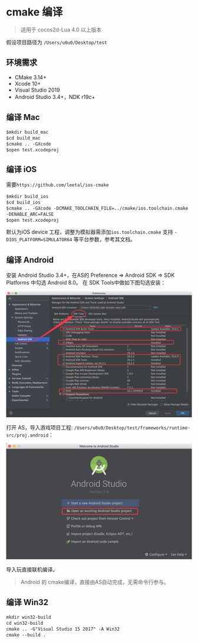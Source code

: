 # cmake 编译

> 适用于 cocos2d-Lua 4.0 以上版本

假设项目路径为 `/Users/u0u0/Desktop/test`

## 环境需求

* CMake 3.14+
* Xcode 10+
* Visual Studio 2019
* Android Studio 3.4+，NDK r19c+

## 编译 Mac

```
$mkdir build_mac
$cd build_mac
$cmake .. -GXcode
$open test.xcodeproj
```

## 编译 iOS

需要`https://github.com/leetal/ios-cmake`

```
$mkdir build_ios
$cd build_ios
$cmake .. -GXcode -DCMAKE_TOOLCHAIN_FILE=../cmake/ios.toolchain.cmake -DENABLE_ARC=FALSE
$open test.xcodeproj
```

默认为iOS device 工程，调整为模拟器需添加`ios.toolchain.cmake` 支持 `-DIOS_PLATFORM=SIMULATOR64` 等平台参数，参考其文档。

## 编译 Android

安装 Android Studio 3.4+，在AS的 Preference => Android SDK => SDK Platforms 中勾选 Android 8.0。
在 SDK Tools中做如下图勾选安装：

![SDK tools](./sdktools.png)

打开 AS，导入游戏项目工程: `/Users/u0u0/Desktop/test/frameworks/runtime-src/proj.android`：

![open porject](./openproject.png)

导入玩直接联机编译。

> Android 的 cmake编译，直接由AS自动完成，无需命令行参与。


## 编译 Win32

```
mkdir win32-build
cd win32-build
cmake .. -G"Visual Studio 15 2017" -A Win32
cmake --build .
```